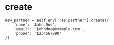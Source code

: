 create
===============================
    new_partner = self.env['res.partner'].create({
        'name': 'John Doe',
        'email': 'johndoe@example.com',
        'phone': '1234567890'
    })
